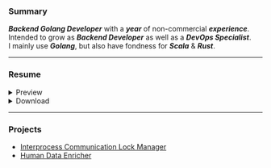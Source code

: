 ### Summary

***Backend Golang Developer*** with a ***year*** of non-commercial ***experience***.  
Intended to grow as ***Backend Developer*** as well as a ***DevOps Specialist***.  
I mainly use ***Golang***, but also have fondness for ***Scala*** & ***Rust***.  

---

### Resume
<details>
  <summary>Preview</summary>
  
  ![cv](https://ruslansorokin.github.io/cv/Ruslan_Sorokin_CV_EN.svg)
</details>
<details>
  <summary>Download</summary>
  
  - [pdf](https://ruslansorokin.github.io/cv/Ruslan_Sorokin_CV_EN.pdf)
</details>

---

### Projects
- [Interprocess Communication Lock Manager](https://github.com/ruslanSorokin/lock-manager)
- [Human Data Enricher](https://github.com/ruslanSorokin/human-data-enricher)

